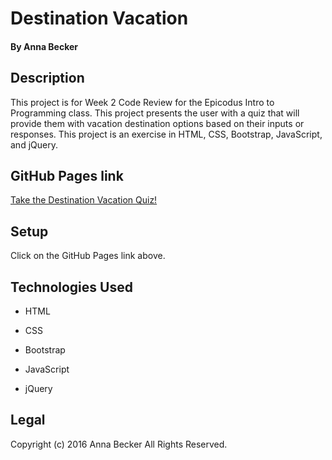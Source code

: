 # Destination Vacation

#### By Anna Becker

## Description

 This project is for Week 2 Code Review for the Epicodus Intro to Programming class. This project presents the user with a quiz that will provide them with vacation destination options based on their inputs or responses. This project is an exercise in HTML, CSS, Bootstrap, JavaScript, and jQuery.

## GitHub Pages link

  [Take the Destination Vacation Quiz!](http://annarbecker.github.io/week2/)

## Setup

 Click on the GitHub Pages link above.

## Technologies Used

* HTML

* CSS

* Bootstrap

* JavaScript

* jQuery

## Legal

 Copyright (c) 2016 Anna Becker All Rights Reserved.
